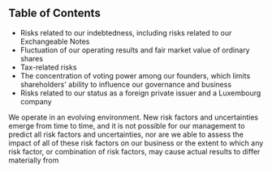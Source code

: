 ## Table of Contents

- Risks related to our indebtedness, including risks related to our Exchangeable Notes
- Fluctuation of our operating results and fair market value of ordinary shares
- Tax-related risks
- The concentration of voting power among our founders, which limits shareholders' ability to influence our governance and business
- Risks related to our status as a foreign private issuer and a Luxembourg company

We operate in an evolving environment. New risk factors and uncertainties emerge from time to time, and it is not possible for our management to predict all risk factors and uncertainties, nor are we able to assess the impact of all of these risk factors on our business or the extent to which any risk factor, or combination of risk factors, may cause actual results to differ materially from